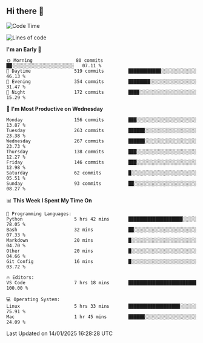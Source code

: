 ## Hi there 👋

<!--
**Wangmerlyn/Wangmerlyn** is a ✨ _special_ ✨ repository because its `README.md` (this file) appears on your GitHub profile.

Here are some ideas to get you started:

- 🔭 I’m currently working on ...
- 🌱 I’m currently learning ...
- 👯 I’m looking to collaborate on ...
- 🤔 I’m looking for help with ...
- 💬 Ask me about ...
- 📫 How to reach me: ...
- 😄 Pronouns: ...
- ⚡ Fun fact: ...
-->
<!--START_SECTION:waka-->
![Code Time](http://img.shields.io/badge/Code%20Time-6%20hrs%2048%20mins-blue)

![Lines of code](https://img.shields.io/badge/From%20Hello%20World%20I%27ve%20Written-8.2%20million%20lines%20of%20code-blue)

**I'm an Early 🐤** 

```text
🌞 Morning                80 commits          ██░░░░░░░░░░░░░░░░░░░░░░░   07.11 % 
🌆 Daytime                519 commits         ████████████░░░░░░░░░░░░░   46.13 % 
🌃 Evening                354 commits         ████████░░░░░░░░░░░░░░░░░   31.47 % 
🌙 Night                  172 commits         ████░░░░░░░░░░░░░░░░░░░░░   15.29 % 
```
📅 **I'm Most Productive on Wednesday** 

```text
Monday                   156 commits         ███░░░░░░░░░░░░░░░░░░░░░░   13.87 % 
Tuesday                  263 commits         ██████░░░░░░░░░░░░░░░░░░░   23.38 % 
Wednesday                267 commits         ██████░░░░░░░░░░░░░░░░░░░   23.73 % 
Thursday                 138 commits         ███░░░░░░░░░░░░░░░░░░░░░░   12.27 % 
Friday                   146 commits         ███░░░░░░░░░░░░░░░░░░░░░░   12.98 % 
Saturday                 62 commits          █░░░░░░░░░░░░░░░░░░░░░░░░   05.51 % 
Sunday                   93 commits          ██░░░░░░░░░░░░░░░░░░░░░░░   08.27 % 
```


📊 **This Week I Spent My Time On** 

```text
💬 Programming Languages: 
Python                   5 hrs 42 mins       ████████████████████░░░░░   78.05 % 
Bash                     32 mins             ██░░░░░░░░░░░░░░░░░░░░░░░   07.33 % 
Markdown                 20 mins             █░░░░░░░░░░░░░░░░░░░░░░░░   04.70 % 
Other                    20 mins             █░░░░░░░░░░░░░░░░░░░░░░░░   04.66 % 
Git Config               16 mins             █░░░░░░░░░░░░░░░░░░░░░░░░   03.72 % 

🔥 Editors: 
VS Code                  7 hrs 18 mins       █████████████████████████   100.00 % 

💻 Operating System: 
Linux                    5 hrs 33 mins       ███████████████████░░░░░░   75.91 % 
Mac                      1 hr 45 mins        ██████░░░░░░░░░░░░░░░░░░░   24.09 % 
```


 Last Updated on 14/01/2025 16:28:28 UTC
<!--END_SECTION:waka-->
